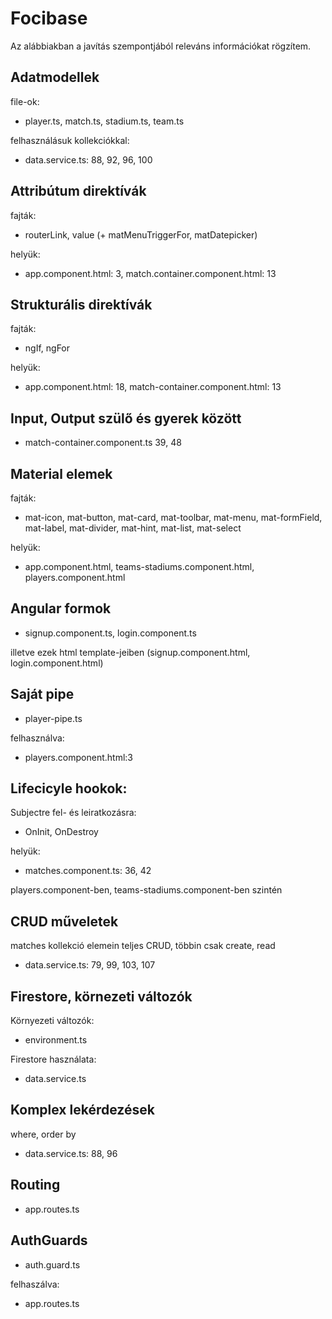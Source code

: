 # Focibase

Az alábbiakban a javítás szempontjából releváns információkat rögzítem.

## Adatmodellek

file-ok:

- player.ts, match.ts, stadium.ts, team.ts

felhasználásuk kollekciókkal:

- data.service.ts: 88, 92, 96, 100

## Attribútum direktívák

fajták:

- routerLink, value (+ matMenuTriggerFor, matDatepicker)

helyük:

- app.component.html: 3, match.container.component.html: 13

## Strukturális direktívák

fajták:

- ngIf, ngFor

helyük:

- app.component.html: 18, match-container.component.html: 13

## Input, Output szülő és gyerek között

- match-container.component.ts 39, 48

## Material elemek

fajták:

- mat-icon, mat-button, mat-card, mat-toolbar, mat-menu, mat-formField, mat-label, mat-divider, mat-hint, mat-list, mat-select

helyük:

- app.component.html, teams-stadiums.component.html, players.component.html

## Angular formok

- signup.component.ts, login.component.ts

illetve ezek html template-jeiben (signup.component.html, login.component.html)

## Saját pipe

- player-pipe.ts

felhasználva:

- players.component.html:3

## Lifecicyle hookok:

Subjectre fel- és leiratkozásra:

- OnInit, OnDestroy

helyük:

- matches.component.ts: 36, 42

players.component-ben, teams-stadiums.component-ben szintén

## CRUD műveletek

matches kollekció elemein teljes CRUD, többin csak create, read

- data.service.ts: 79, 99, 103, 107

## Firestore, körnezeti változók

Környezeti változók:

- environment.ts

Firestore használata:

- data.service.ts

## Komplex lekérdezések

where, order by

- data.service.ts: 88, 96

## Routing 

- app.routes.ts

## AuthGuards

- auth.guard.ts

felhaszálva:

- app.routes.ts